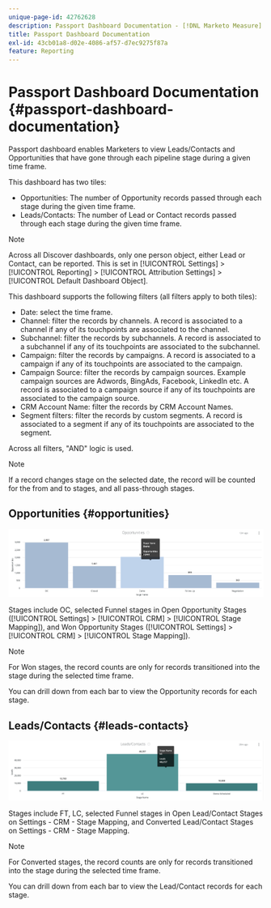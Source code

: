 ```yaml
---
unique-page-id: 42762628
description: Passport Dashboard Documentation - [!DNL Marketo Measure]
title: Passport Dashboard Documentation
exl-id: 43cb01a8-d02e-4086-af57-d7ec9275f87a
feature: Reporting
---
```

# Passport Dashboard Documentation {#passport-dashboard-documentation}

Passport dashboard enables Marketers to view Leads/Contacts and Opportunities that have gone through each pipeline stage during a given time frame.

This dashboard has two tiles:

* Opportunities: The number of Opportunity records passed through each stage during the given time frame.
* Leads/Contacts: The number of Lead or Contact records passed through each stage during the given time frame.

>[!NOTE]
>
>Across all Discover dashboards, only one person object, either Lead or Contact, can be reported. This is set in [!UICONTROL Settings] > [!UICONTROL Reporting] > [!UICONTROL Attribution Settings] > [!UICONTROL Default Dashboard Object].

This dashboard supports the following filters (all filters apply to both tiles):

* Date: select the time frame.
* Channel: filter the records by channels. A record is associated to a channel if any of its touchpoints are associated to the channel.
* Subchannel: filter the records by subchannels. A record is associated to a subchannel if any of its touchpoints are associated to the subchannel.
* Campaign: filter the records by campaigns. A record is associated to a campaign if any of its touchpoints are associated to the campaign.
* Campaign Source: filter the records by campaign sources. Example campaign sources are Adwords, BingAds, Facebook, LinkedIn etc. A record is associated to a campaign source if any of its touchpoints are associated to the campaign source.
* CRM Account Name: filter the records by CRM Account Names.
* Segment filters: filter the records by custom segments. A record is associated to a segment if any of its touchpoints are associated to the segment.

Across all filters, "AND" logic is used.

>[!NOTE]
>
>If a record changes stage on the selected date, the record will be counted for the from and to stages, and all pass-through stages.

## Opportunities {#opportunities}

![](assets/one-1.png)

Stages include OC, selected Funnel stages in Open Opportunity Stages ([!UICONTROL Settings] > [!UICONTROL CRM] > [!UICONTROL Stage Mapping]), and Won Opportunity Stages ([!UICONTROL Settings] > [!UICONTROL CRM] > [!UICONTROL Stage Mapping]).

>[!NOTE]
>
>For Won stages, the record counts are only for records transitioned into the stage during the selected time frame.

You can drill down from each bar to view the Opportunity records for each stage.

## Leads/Contacts {#leads-contacts}

![](assets/two-1.png)

Stages include FT, LC, selected Funnel stages in Open Lead/Contact Stages on Settings - CRM - Stage Mapping, and Converted Lead/Contact Stages on Settings - CRM - Stage Mapping.

>[!NOTE]
>
>For Converted stages, the record counts are only for records transitioned into the stage during the selected time frame.

You can drill down from each bar to view the Lead/Contact records for each stage.
